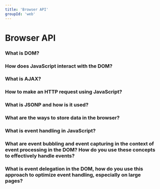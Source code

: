 ```yaml
---
title: 'Browser API'
groupId: 'web'
---
```

# Browser API

### What is DOM?
### How does JavaScript interact with the DOM?
### What is AJAX?
### How to make an HTTP request using JavaScript?
### What is JSONP and how is it used?
### What are the ways to store data in the browser?
### What is event handling in JavaScript?
### What are event bubbling and event capturing in the context of event processing in the DOM? How do you use these concepts to effectively handle events?
### What is event delegation in the DOM, how do you use this approach to optimize event handling, especially on large pages?
